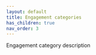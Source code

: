 ```yaml
---
layout: default
title: Engagement categories
has_children: true
nav_order: 3
---
```


Engagement category description